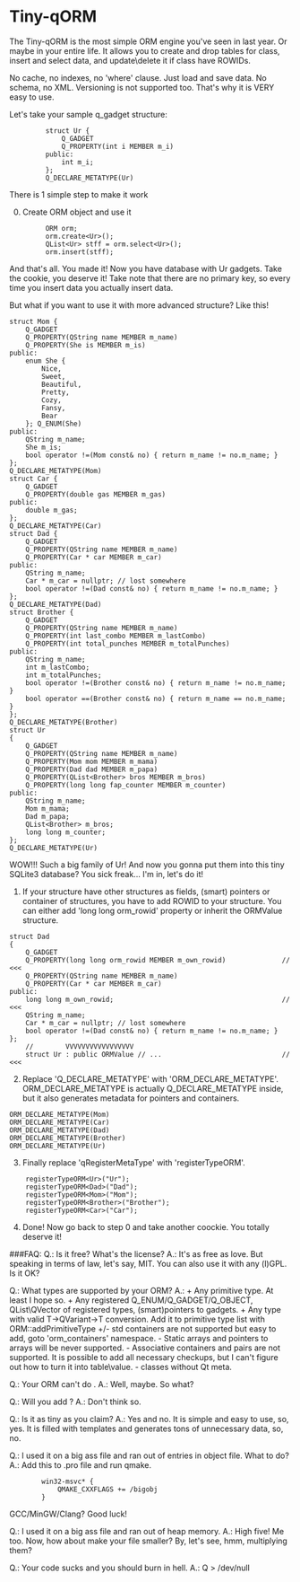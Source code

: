 # Tiny-qORM
The Tiny-qORM is the most simple ORM engine you've seen in last year. Or maybe in your entire life. 
It allows you to create and drop tables for class, insert and select data, and update\delete it if class have ROWIDs.
 
No cache, no indexes, no 'where' clause. Just load and save data. No schema, no XML. Versioning is not supported too.
That's why it is VERY easy to use. 

Let's take your sample q_gadget structure:
```Qt
         struct Ur {
             Q_GADGET
             Q_PROPERTY(int i MEMBER m_i)
         public:
             int m_i;
         };
         Q_DECLARE_METATYPE(Ur)
 ```
There is 1 simple step to make it work

0) Create ORM object and use it
```Qt
         ORM orm;
         orm.create<Ur>();
         QList<Ur> stff = orm.select<Ur>();
         orm.insert(stff);
```
And that's all. You made it! Now you have database with Ur gadgets. Take the cookie, you deserve it!
Take note that there are no primary key, so every time you insert data you actually insert data.

But what if you want to use it with more advanced structure? Like this!
```Qt
struct Mom {
    Q_GADGET
    Q_PROPERTY(QString name MEMBER m_name)
    Q_PROPERTY(She is MEMBER m_is)
public:
    enum She {
        Nice,
        Sweet,
        Beautiful,
        Pretty,
        Cozy,
        Fansy,
        Bear
    }; Q_ENUM(She)
public:
    QString m_name;
    She m_is;
    bool operator !=(Mom const& no) { return m_name != no.m_name; }
};
Q_DECLARE_METATYPE(Mom)
struct Car {
    Q_GADGET
    Q_PROPERTY(double gas MEMBER m_gas)
public:
    double m_gas;
};
Q_DECLARE_METATYPE(Car)
struct Dad {
    Q_GADGET
    Q_PROPERTY(QString name MEMBER m_name)
    Q_PROPERTY(Car * car MEMBER m_car)
public:
    QString m_name;
    Car * m_car = nullptr; // lost somewhere
    bool operator !=(Dad const& no) { return m_name != no.m_name; }
};
Q_DECLARE_METATYPE(Dad)
struct Brother {
    Q_GADGET
    Q_PROPERTY(QString name MEMBER m_name)
    Q_PROPERTY(int last_combo MEMBER m_lastCombo)
    Q_PROPERTY(int total_punches MEMBER m_totalPunches)
public:
    QString m_name;
    int m_lastCombo;
    int m_totalPunches;
    bool operator !=(Brother const& no) { return m_name != no.m_name; }
    bool operator ==(Brother const& no) { return m_name == no.m_name; }
};
Q_DECLARE_METATYPE(Brother)
struct Ur
{
    Q_GADGET
    Q_PROPERTY(QString name MEMBER m_name)
    Q_PROPERTY(Mom mom MEMBER m_mama)
    Q_PROPERTY(Dad dad MEMBER m_papa)
    Q_PROPERTY(QList<Brother> bros MEMBER m_bros)
    Q_PROPERTY(long long fap_counter MEMBER m_counter)
public:
    QString m_name;
    Mom m_mama;
    Dad m_papa;
    QList<Brother> m_bros;
    long long m_counter;
};
Q_DECLARE_METATYPE(Ur)
```
WOW!!! Such a big family of Ur! And now you gonna put them into this tiny SQLite3 database? You sick freak... I'm in, let's do it!
1) If your structure have other structures as fields, (smart) pointers or container of structures, you have to add ROWID to your structure.
You can either add 'long long orm_rowid' property or inherit the ORMValue structure.
```Qt
struct Dad
{
    Q_GADGET
    Q_PROPERTY(long long orm_rowid MEMBER m_own_rowid)              // <<<
    Q_PROPERTY(QString name MEMBER m_name)
    Q_PROPERTY(Car * car MEMBER m_car)
public:
    long long m_own_rowid;                                          // <<<
    QString m_name;
    Car * m_car = nullptr; // lost somewhere
    bool operator !=(Dad const& no) { return m_name != no.m_name; }
};
    //        VVVVVVVVVVVVVVVVV
    struct Ur : public ORMValue // ...                              // <<<
```
2) Replace 'Q_DECLARE_METATYPE' with 'ORM_DECLARE_METATYPE'. ORM_DECLARE_METATYPE is actually Q_DECLARE_METATYPE inside, but it also generates metadata for pointers and containers.
```Qt
ORM_DECLARE_METATYPE(Mom)
ORM_DECLARE_METATYPE(Car)
ORM_DECLARE_METATYPE(Dad)
ORM_DECLARE_METATYPE(Brother)
ORM_DECLARE_METATYPE(Ur)
```
3) Finally replace 'qRegisterMetaType' with 'registerTypeORM'.
```Qt
    registerTypeORM<Ur>("Ur");
    registerTypeORM<Dad>("Dad");
    registerTypeORM<Mom>("Mom");
    registerTypeORM<Brother>("Brother");
    registerTypeORM<Car>("Car");
```
4) Done! Now go back to step 0 and take another coockie. You totally deserve it!

###FAQ:
Q.: Is it free? What's the license?
A.: It's as free as love.
    But speaking in terms of law, let's say, MIT. You can also use it with any (l)GPL. Is it OK?

Q.: What types are supported by your ORM?
A.: +  Any primitive type. At least I hope so.
    +  Any registered Q_ENUM/Q_GADGET/Q_OBJECT, QList\QVector of registered types, (smart)pointers to gadgets.
    +  Any type with valid T->QVariant->T conversion. Add it to primitive type list with ORM::addPrimitiveType
   +/- std containers are not supported but easy to add, goto 'orm_containers' namespace.
    -  Static arrays and pointers to arrays will be never supported.
    -  Associative containers and pairs are not supported. It is possible to add all necessary checkups, but I can't figure out how to turn it into table\value.
    -  classes without Qt meta.

Q.: Your ORM can't do <X>.
A.: Well, maybe. So what?

Q.: Will you add <X>?
A.: Don't think so.

Q.: Is it as tiny as you claim?
A.: Yes and no.
    It is simple and easy to use, so, yes.
    It is filled with templates and generates tons of unnecessary data, so, no.

Q.: I used it on a big ass file and ran out of entries in object file. What to do?
A.: Add this to .pro file and run qmake.
```
        win32-msvc* {
            QMAKE_CXXFLAGS += /bigobj
        }
```
GCC/MinGW/Clang? Good luck!

Q.: I used it on a big ass file and ran out of heap memory.
A.: High five! Me too. Now, how about make your file smaller? By, let's see, hmm, multiplying them?

Q.: Your code sucks and you should burn in hell.
A.: Q > /dev/null
